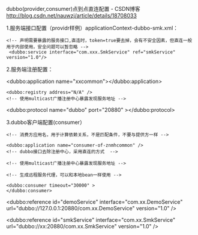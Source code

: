 
dubbo(provider,consumer)点到点直连配置 - CSDN博客 http://blog.csdn.net/nauwzj/article/details/18708033

1.服务端接口配置（providr样例）applicationContext-dubbo-smk.xml：

<?xml version="1.0" encoding="UTF-8"?>
<beans xmlns:xsi="http://www.w3.org/2001/XMLSchema-instance"
    xmlns:dubbo="http://code.alibabatech.com/schema/dubbo"
    xmlns="http://www.springframework.org/schema/beans"
    xsi:schemaLocation="http://www.springframework.org/schema/beans
 http://www.springframework.org/schema/beans/spring-beans.xsd
 http://code.alibabatech.com/schema/dubbo
 http://code.alibabatech.com/schema/dubbo/dubbo.xsd" >

    <!-- 声明需要暴露的服务接口,直连时，token=true要去掉，会有不安全因素，但直连一般用于内部使用，安全问题可以暂忽略 -->
     <dubbo:service interface="com.xxx.SmkService" ref="smkService"  version="1.0"/>

</beans>

2.服务端注册配置：

<?xml version="1.0" encoding="UTF-8"?>
<beans xmlns="http://www.springframework.org/schema/beans"
 xmlns:xsi="http://www.w3.org/2001/XMLSchema-instance" xmlns:dubbo="http://code.alibabatech.com/schema/dubbo"
 xsi:schemaLocation="http://www.springframework.org/schema/beans
 http://www.springframework.org/schema/beans/spring-beans.xsd
 http://code.alibabatech.com/schema/dubbo
 http://code.alibabatech.com/schema/dubbo/dubbo.xsd">      
 <!-- 提供方应用信息，用于计算依赖关系 -->
 <dubbo:application name="xxcommon"></dubbo:application>
  <!-- dubbo接口去除注册中心，采用直连的方式  -->
    <dubbo:registry address="N/A" /> 
    <!-- 使用multicast广播注册中心暴露发现服务地址 -->
   <!--   <dubbo:registry address="multicast://xxx.5x.x.x:1234?unicast=false" />-->
 <!--dubbo集群开发，请激活下面条目，并注销上面的多播multicast -->
 <!--<dubbo:registry protocol="zookeeper" address="xx.xx.xx.xx:2181,xx.xx.xx.68:2181" />-->
 <!-- 用dubbo协议在20880端口暴露服务 -->
 <dubbo:protocol name="dubbo" port="20880" ></dubbo:protocol>
<!--   <dubbo:service interface="com.xxDownloadService" version="1.0" ref="downloadService" />
 <dubbo:service interface="com.xx.UploadService" version="1.0" ref="uploadService" />-->
</beans>

3.dubbo客户端配置(consumer）

<?xml version="1.0" encoding="UTF-8"?>
<beans xmlns:xsi="http://www.w3.org/2001/XMLSchema-instance"
    xmlns:dubbo="http://code.alibabatech.com/schema/dubbo"
    xmlns="http://www.springframework.org/schema/beans"
    xsi:schemaLocation="http://www.springframework.org/schema/beans
 http://www.springframework.org/schema/beans/spring-beans.xsd
 http://code.alibabatech.com/schema/dubbo
 http://code.alibabatech.com/schema/dubbo/dubbo.xsd" >

    <!-- 消费方应用名，用于计算依赖关系，不是匹配条件，不要与提供方一样 -->

    <dubbo:application name="consumer-of-znmhcommon" />
    <!-- dubbo接口去除注册中心，采用直连的方式  -->
  <!--  <dubbo:registry address="N/A" ></dubbo:registry> -->  
    <!-- 使用multicast广播注册中心暴露发现服务地址 -->
   <!--   <dubbo:registry address="multicast://224.5.6.7:1234?unicast=false" />-->
   <!--<dubbo:registry protocol="zookeeper" address="xx.xx.xx.xx:2181,xx.xx.xx.xx:2181" />-->
   
    <!-- 生成远程服务代理，可以和本地bean一样使用 -->

    <dubbo:consumer timeout="30000" >
    </dubbo:consumer>
 <dubbo:reference 
        id="demoService" 
        interface="com.xx.DemoService"
        url="dubbo://127.0.0.1:20880/com.xx.DemoService"
        version="1.0" />
 
  <dubbo:reference
        id="smkService"
        interface="com.xx.SmkService"
        url="dubbo://xx:20880/com.xx.SmkService"
        version="1.0" />   
</beans>